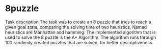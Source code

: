 # 8puzzle

Task description
The task was to create an 8 puzzle that tries to reach a given goal state, comparing the solving time of two heuristics. Named heuristics are Manhattan and hamming. The implemented algorithm that is used to solve the 8 puzzle is the A* Algorithm. The algorithm runs through 100 randomly created puzzles that are solved, for better descriptiveness. 
